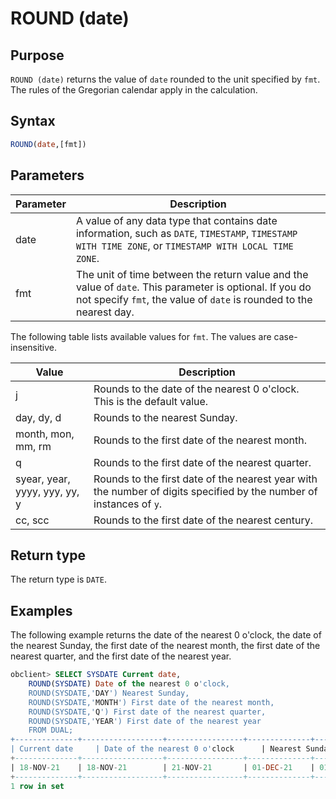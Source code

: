 # ROUND (date)

## Purpose

`ROUND (date)` returns the value of `date` rounded to the unit specified by `fmt`. The rules of the Gregorian calendar apply in the calculation.

## Syntax

```sql
ROUND(date,[fmt])
```

## Parameters

| Parameter | Description |
|------|--------------------------------------------------------------------------------------------------|
| date | A value of any data type that contains date information, such as `DATE`, `TIMESTAMP`, `TIMESTAMP WITH TIME ZONE`, or `TIMESTAMP WITH LOCAL TIME ZONE`.  |
| fmt | The unit of time between the return value and the value of `date`. This parameter is optional. If you do not specify `fmt`, the value of `date` is rounded to the nearest day.  |

The following table lists available values for `fmt`. The values are case-insensitive.

| **Value** | **Description** |
|--------------------------|-----------------------------------|
| j | Rounds to the date of the nearest 0 o'clock. This is the default value.  |
| day, dy, d | Rounds to the nearest Sunday.  |
| month, mon, mm, rm | Rounds to the first date of the nearest month.  |
| q | Rounds to the first date of the nearest quarter.  |
| syear, year, yyyy, yyy, yy, y | Rounds to the first date of the nearest year with the number of digits specified by the number of instances of `y`.  |
| cc, scc | Rounds to the first date of the nearest century.  |

## Return type

The return type is `DATE`.

## Examples

The following example returns the date of the nearest 0 o'clock, the date of the nearest Sunday, the first date of the nearest month, the first date of the nearest quarter, and the first date of the nearest year.

```sql
obclient> SELECT SYSDATE Current date,
    ROUND(SYSDATE) Date of the nearest 0 o'clock,
    ROUND(SYSDATE,'DAY') Nearest Sunday,
    ROUND(SYSDATE,'MONTH') First date of the nearest month,
    ROUND(SYSDATE,'Q') First date of the nearest quarter,
    ROUND(SYSDATE,'YEAR') First date of the nearest year
    FROM DUAL;
+--------------+------------------+-----------------+--------------+--------------------+--------------------+
| Current date     | Date of the nearest 0 o'clock      | Nearest Sunday      | First date of the nearest month     | First date of the nearest quarter       | First date of the nearest year       |
+--------------+------------------+-----------------+--------------+--------------------+--------------------+
| 18-NOV-21    | 18-NOV-21        | 21-NOV-21       | 01-DEC-21    | 01-JAN-22          | 01-JAN-22          |
+--------------+------------------+-----------------+--------------+--------------------+--------------------+
1 row in set
```
